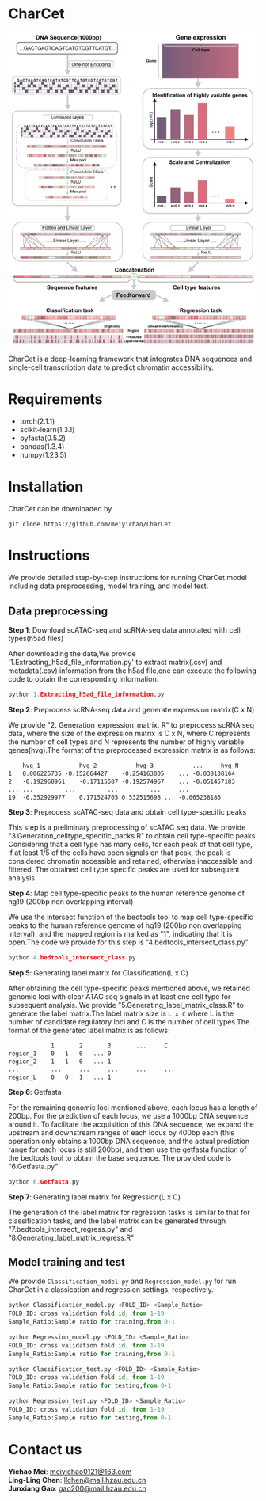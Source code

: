 # CharCet
 
 ![model](https://github.com/meiyichao/CharCet/blob/main/model.png)
 
 CharCet is a deep-learning framework that integrates DNA sequences and single-cell transcription data to predict chromatin accessibility.
 
 # Requirements
- torch(2.1.1)
- scikit-learn(1.3.1)
- pyfasta(0.5.2)
- pandas(1.3.4)
- numpy(1.23.5)

# Installation
CharCet can be downloaded by
```shell
git clone https://github.com/meiyichao/CharCet
```

# Instructions
We provide detailed step-by-step instructions for running CharCet model including data preprocessing, model training, and model test.

## Data preprocessing
**Step 1**: Download scATAC-seq and scRNA-seq data annotated with cell types(h5ad files)

After downloading the data,We provide '1.Extracting_h5ad_file_information.py' to extract matrix(.csv) and metadata(.csv) information from the h5ad file,one can execute the following code to obtain the corresponding information.

```python
python 1.Extracting_h5ad_file_information.py
```
**Step 2**: Preprocess scRNA-seq data and generate expression matrix(C x N)

We provide "2. Generation_expression_matrix. R" to preprocess scRNA seq data, where the size of the expression matrix is C x N, where C represents the number of cell types and N represents the number of highly variable genes(hvg).The format of the preprocessed expression matrix is as follows:
```
	hvg_1	        hvg_2	        hvg_3	        ...     hvg_N
1	0.006225735	-0.152664427	-0.254163005	...	-0.038108164
2	-0.192960961	-0.17115587	-0.192574967	...	-0.051457183
...	...     	...     	...     	...  	...
19	-0.352929977	0.171524705	0.532515698	...	-0.065238186
```
**Step 3**: Preprocess scATAC-seq data and obtain cell type-specific peaks

This step is a preliminary preprocessing of scATAC seq data. We provide "3.Generation_celltype_specific_packs.R" to obtain cell type-specific peaks. Considering that a cell type has many cells, for each peak of that cell type, if at least 1/5 of the cells have open signals on that peak, the peak is considered chromatin accessible and retained, otherwise inaccessible and filtered. The obtained cell type specific peaks are used for subsequent analysis.

**Step 4**: Map cell type-specific peaks to the human reference genome of hg19 (200bp non overlapping interval)

We use the intersect function of the bedtools tool to map cell type-specific peaks to the human reference genome of hg19 (200bp non overlapping interval), and the mapped region is marked as "1", indicating that it is open.The code we provide for this step is "4.bedtools_intersect_class.py"
```python
python 4.bedtools_intersect_class.py
```

**Step 5**: Generating label matrix for Classification(L x C)

After obtaining the cell type-specific peaks mentioned above, we retained genomic loci with clear ATAC seq signals in at least one cell type for subsequent analysis. We provide "5.Generating_label_matrix_class.R" to generate the label matrix.The label matrix size is `L x C` where L is the number of candidate regulatory loci and C is the number of cell types.The format of the generated label matrix is as follows:
```
        	1       2       3       ...     C
region_1	0	1	0	...	0
region_2	1	1	0	...	1
...     	...    	...    	...    	...  	...
region_L	0	0	1	...	1
```
**Step 6**: Getfasta

For the remaining genomic loci mentioned above, each locus has a length of 200bp. For the prediction of each locus, we use a 1000bp DNA sequence around it. To facilitate the acquisition of this DNA sequence, we expand the upstream and downstream ranges of each locus by 400bp each (this operation only obtains a 1000bp DNA sequence, and the actual prediction range for each locus is still 200bp), and then use the getfasta function of the bedtools tool to obtain the base sequence. The provided code is "6.Getfasta.py"
```python
python 6.Getfasta.py
```

**Step 7**: Generating label matrix for Regression(L x C)

The generation of the label matrix for regression tasks is similar to that for classification tasks, and the label matrix can be generated through "7.bedtools_intersect_regress.py" and "8.Generating_label_matrix_regress.R"

## Model training and test

We provide `Classification_model.py` and `Regression_model.py` for run CharCet in a classication and regression settings, respectively.
```python
python Classification_model.py <FOLD_ID> <Sample_Ratio>
FOLD_ID: cross validation fold id, from 1-19
Sample_Ratio:Sample ratio for training,from 0-1
```
```python
python Regression_model.py <FOLD_ID> <Sample_Ratio>
FOLD_ID: cross validation fold id, from 1-19
Sample_Ratio:Sample ratio for training,from 0-1
```
```python
python Classification_test.py <FOLD_ID> <Sample_Ratio>
FOLD_ID: cross validation fold id, from 1-19
Sample_Ratio:Sample ratio for testing,from 0-1
```
```python
python Regression_test.py <FOLD_ID> <Sample_Ratio>
FOLD_ID: cross validation fold id, from 1-19
Sample_Ratio:Sample ratio for testing,from 0-1
```
# Contact us

**Yichao Mei**: meiyichao0121@163.com <br>
**Ling-Ling Chen**: llchen@mail.hzau.edu.cn <br>
**Junxiang Gao**: gao200@mail.hzau.edu.cn <br>

























